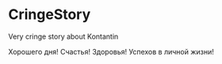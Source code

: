 # CringeStory
Very cringe story about Kontantin

Хорошего дня! Счастья! Здоровья! Успехов в личной жизни!
